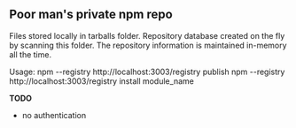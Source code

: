 Poor man's private npm repo
---

Files stored locally in tarballs folder. Repository database created on the fly by scanning this folder. The repository information is maintained in-memory all the time.

Usage:
    npm --registry http://localhost:3003/registry publish
    npm --registry http://localhost:3003/registry install module_name

**TODO**

* no authentication

